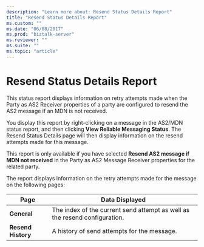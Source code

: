 ```yaml
---
description: "Learn more about: Resend Status Details Report"
title: "Resend Status Details Report"
ms.custom: ""
ms.date: "06/08/2017"
ms.prod: "biztalk-server"
ms.reviewer: ""
ms.suite: ""
ms.topic: "article"
---
```

# Resend Status Details Report
This status report displays information on retry attempts made when the Party as AS2 Receiver properties of a party are configured to resend the AS2 message if an MDN is not received.  
  
 You display this report by right-clicking on a message in the AS2/MDN status report, and then clicking **View Reliable Messaging Status**. The Resend Status Details page will then display information on the resend attempts made for this message.  
  
 This report is only available if you have selected **Resend AS2 message if MDN not received** in the Party as AS2 Message Receiver properties for the related party.  
  
 The report displays information on the retry attempts made for the message on the following pages:  
  
|Page|Data Displayed|  
|----------|--------------------|  
|**General**|The index of the current send attempt as well as the resend configuration.|  
|**Resend History**|A history of send attempts for the message.|
